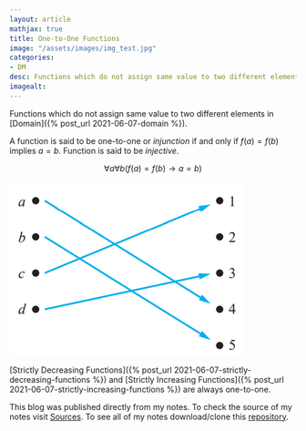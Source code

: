 ```yaml
---
layout: article
mathjax: true
title: One-to-One Functions
image: "/assets/images/img_test.jpg"
categories:
- DM
desc: Functions which do not assign same value to two different elements in Domain. 
imagealt: 
---
```


Functions which do not assign same value to two different elements in [Domain]({% post_url 2021-06-07-domain %}).

A function is said to be one-to-one or *injunction* if and only if $f(a)=f(b)$ implies $a=b$. Function is said to be *injective*.


































































































































































































































































































































































$$\forall a \forall b(f(a)=f(b) \rightarrow a=b)$$


































































































































































































































































































































































<img src="../assets/images/posts/Pasted image 20210607122351.png"/>

[Strictly Decreasing Functions]({% post_url 2021-06-07-strictly-decreasing-functions %}) and [Strictly Increasing Functions]({% post_url 2021-06-07-strictly-increasing-functions %}) are always one-to-one.

This blog was published directly from my notes.
To check the source of my notes visit [Sources](sources.html).
To see all of my notes download/clone this [repository](https://github.com/bovem/CS).